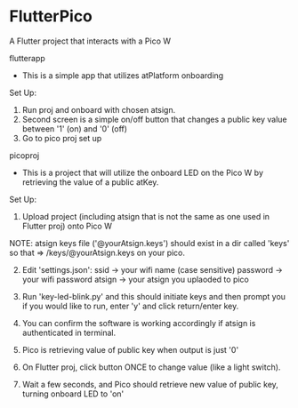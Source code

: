 # FlutterPico
A Flutter project that interacts with a Pico W

flutterapp
- This is a simple app that utilizes atPlatform onboarding

Set Up:
1. Run proj and onboard with chosen atsign.
2. Second screen is a simple on/off button that changes a public key value between '1' (on) and '0' (off)
3. Go to pico proj set up 

picoproj
- This is a project that will utilize the onboard LED on the Pico W by retrieving the value of a public atKey.

Set Up:
1. Upload project (including atsign that is not the same as one used in Flutter proj) onto Pico W

NOTE: atsign keys file ('@yourAtsign.keys') should exist in a dir called 'keys' so that => /keys/@yourAtsign.keys on your pico. 

2. Edit 'settings.json':
ssid -> your wifi name (case sensitive)
password -> your wifi password
atsign -> your atsign you uplaoded to pico 

3. Run 'key-led-blink.py' and this should initiate keys and then prompt you if you would like to run, enter 'y' and click return/enter key.
4. You can confirm the software is working accordingly if atsign is authenticated in terminal.
5. Pico is retrieving value of public key when output is just '0'

6. On Flutter proj, click button ONCE to change value (like a light switch). 
7. Wait a few seconds, and Pico should retrieve new value of public key, turning onboard LED to 'on'
